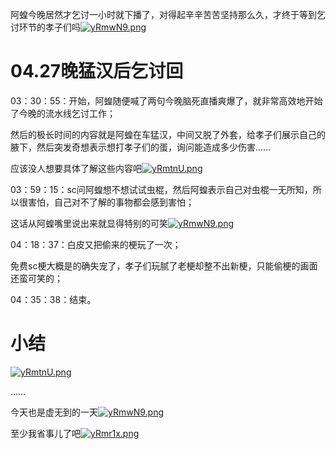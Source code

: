 阿蝗今晚居然才乞讨一小时就下播了，对得起辛辛苦苦坚持那么久，才终于等到乞讨环节的孝子们吗[![yRmwN9.png](https://z3.ax1x.com/2021/02/18/yRmwN9.png)](https://imgtu.com/i/yRmwN9)

# 04.27晚猛汉后乞讨回

03：30：55：开始，阿蝗随便喊了两句今晚脑死直播爽爆了，就非常高效地开始了今晚的流水线乞讨工作；

然后的极长时间的内容就是阿蝗在车猛汉，中间又脱了外套，给孝子们展示自己的腋下，然后突发奇想表示想打孝子们的蛋，询问能造成多少伤害……

应该没人想要具体了解这些内容吧[![yRmtnU.png](https://z3.ax1x.com/2021/02/18/yRmtnU.png)](https://imgtu.com/i/yRmtnU)

03：59：15：sc问阿蝗想不想试试虫棍，然后阿蝗表示自己对虫棍一无所知，所以很害怕，自己对不了解的事物都会感到害怕；

这话从阿蝗嘴里说出来就显得特别的可笑[![yRmwN9.png](https://z3.ax1x.com/2021/02/18/yRmwN9.png)](https://imgtu.com/i/yRmwN9)

04：18：37：白皮又把偷来的梗玩了一次；

免费sc梗大概是的确失宠了，孝子们玩腻了老梗却整不出新梗，只能偷梗的画面还蛮可笑的；

04：35：38：结束。

# 小结

[![yRmtnU.png](https://z3.ax1x.com/2021/02/18/yRmtnU.png)](https://imgtu.com/i/yRmtnU)

……

今天也是虚无到的一天[![yRmwN9.png](https://z3.ax1x.com/2021/02/18/yRmwN9.png)](https://imgtu.com/i/yRmwN9)

至少我省事儿了吧[![yRmr1x.png](https://z3.ax1x.com/2021/02/18/yRmr1x.png)](https://imgtu.com/i/yRmr1x)